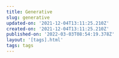 ```yaml
---
title: Generative
slug: generative
updated-on: '2021-12-04T13:11:25.210Z'
created-on: '2021-12-04T13:11:25.210Z'
published-on: '2022-03-03T08:54:19.378Z'
layout: '[tags].html'
tags: tags
---
```




